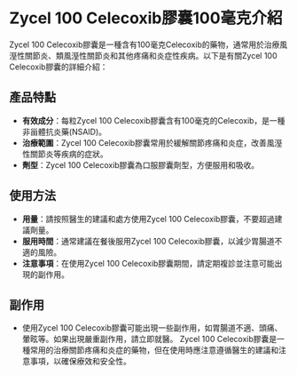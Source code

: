 # Zycel 100 Celecoxib膠囊100毫克介紹
Zycel 100 Celecoxib膠囊是一種含有100毫克Celecoxib的藥物，通常用於治療風溼性關節炎、類風溼性關節炎和其他疼痛和炎症性疾病。以下是有關Zycel 100 Celecoxib膠囊的詳細介紹：
## 產品特點
- **有效成分**：每粒Zycel 100 Celecoxib膠囊含有100毫克的Celecoxib，是一種非甾體抗炎藥(NSAID)。
- **治療範圍**：Zycel 100 Celecoxib膠囊常用於緩解關節疼痛和炎症，改善風溼性關節炎等疾病的症狀。
- **劑型**：Zycel 100 Celecoxib膠囊為口服膠囊劑型，方便服用和吸收。
## 使用方法
- **用量**：請按照醫生的建議和處方使用Zycel 100 Celecoxib膠囊，不要超過建議劑量。
- **服用時間**：通常建議在餐後服用Zycel 100 Celecoxib膠囊，以減少胃腸道不適的風險。
- **注意事項**：在使用Zycel 100 Celecoxib膠囊期間，請定期複診並注意可能出現的副作用。
## 副作用
- 使用Zycel 100 Celecoxib膠囊可能出現一些副作用，如胃腸道不適、頭痛、暈眩等。如果出現嚴重副作用，請立即就醫。
Zycel 100 Celecoxib膠囊是一種常用的治療關節疼痛和炎症的藥物，但在使用時應注意遵循醫生的建議和注意事項，以確保療效和安全性。